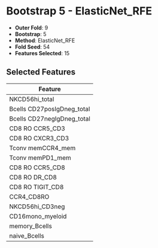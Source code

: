 # Bootstrap 5 - ElasticNet_RFE

- **Outer Fold**: 9
- **Bootstrap**: 5
- **Method**: ElasticNet_RFE
- **Fold Seed**: 54
- **Features Selected**: 15

## Selected Features

| Feature |
|---------|
| NKCD56hi_total |
| Bcells CD27posIgDneg_total |
| Bcells CD27negIgDneg_total |
| CD8 RO CCR5_CD3 |
| CD8 RO CXCR3_CD3 |
| Tconv memCCR4_mem |
| Tconv memPD1_mem |
| CD8 RO CCR5_CD8 |
| CD8 RO DR_CD8 |
| CD8 RO TIGIT_CD8 |
| CCR4_CD8RO |
| NKCD56hi_CD3neg |
| CD16mono_myeloid |
| memory_Bcells |
| naive_Bcells |
